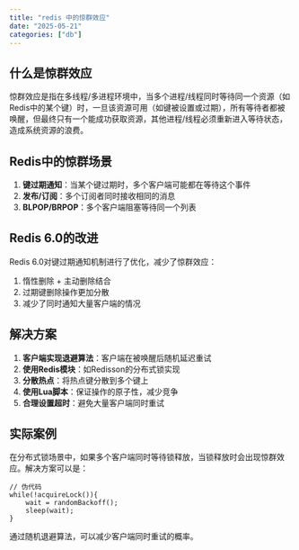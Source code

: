 ```yaml
---
title: "redis 中的惊群效应"
date: "2025-05-21"
categories: ["db"]
---
```


## 什么是惊群效应

惊群效应是指在多线程/多进程环境中，当多个进程/线程同时等待同一个资源（如Redis中的某个键）时，一旦该资源可用（如键被设置或过期），所有等待者都被唤醒，但最终只有一个能成功获取资源，其他进程/线程必须重新进入等待状态，造成系统资源的浪费。

## Redis中的惊群场景

1. **键过期通知**：当某个键过期时，多个客户端可能都在等待这个事件
2. **发布/订阅**：多个订阅者同时接收相同的消息
3. **BLPOP/BRPOP**：多个客户端阻塞等待同一个列表

## Redis 6.0的改进

Redis 6.0对键过期通知机制进行了优化，减少了惊群效应：

1. 惰性删除 + 主动删除结合
2. 过期键删除操作更加分散
3. 减少了同时通知大量客户端的情况

## 解决方案

1. **客户端实现退避算法**：客户端在被唤醒后随机延迟重试
2. **使用Redis模块**：如Redisson的分布式锁实现
3. **分散热点**：将热点键分散到多个键上
4. **使用Lua脚本**：保证操作的原子性，减少竞争
5. **合理设置超时**：避免大量客户端同时重试

## 实际案例

在分布式锁场景中，如果多个客户端同时等待锁释放，当锁释放时会出现惊群效应。解决方案可以是：

```
// 伪代码
while(!acquireLock()){
    wait = randomBackoff();
    sleep(wait);
}
```

通过随机退避算法，可以减少客户端同时重试的概率。